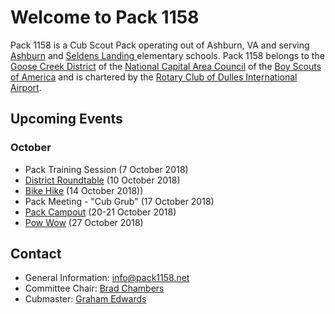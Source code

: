 # Welcome to Pack 1158

Pack 1158 is a Cub Scout Pack operating out of Ashburn, VA and serving
[Ashburn](https://www.lcps.org/ashburn) and [Seldens Landing
](https://www.lcps.org/seldenslanding) elementary schools. Pack 1158 belongs to
the [Goose Creek District](https://www.ncacbsa.org/goose-creek/) of the
[National Capital Area Council](https://www.ncacbsa.org/) of the [Boy Scouts of
America](https://www.scouting.org/) and is chartered by the [Rotary Club of
Dulles International Airport](http://dullesairportrotary.org/).

## Upcoming Events

### October

- Pack Training Session (7 October 2018)
- [District Roundtable](https://www.ncacbsa.org/goose-creek/roundtable/) (10 October 2018)
- [Bike Hike](./events/bike-hike.md) (14 October 2018))
- Pack Meeting - "Cub Grub" (17 October 2018)
- [Pack Campout](./events/campout-fall-2018.md) (20-21 October 2018)
- [Pow Wow](https://www.ncacbsa.org/training/pow-wow/) (27 October 2018)

## Contact

- General Information: [info@pack1158.net](mailto:info@pack1158.net)
- Committee Chair: [Brad Chambers](mailto:cchair@pack1158.net)
- Cubmaster: [Graham Edwards](mailto:cubmaster@pack1158.net)
